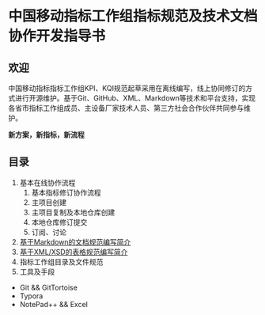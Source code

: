 # 中国移动指标工作组指标规范及技术文档协作开发指导书 #

## 欢迎 ##

中国移动指标指标工作组KPI、KQI规范起草采用在离线编写，线上协同修订的方式进行开源维护。基于Git、GitHub、XML、Markdown等技术和平台支持，实现各省市指标工作组成员、主设备厂家技术人员、第三方社会合作伙伴共同参与维护。

**新方案，新指标，新流程**


## 目录 ##

1. 基本在线协作流程
   1. 基本指标修订协作流程
   2. 主项目创建
   3. 主项目复制及本地仓库创建
   4. 本地仓库修订提交
   5. 订阅、讨论
2. [基于Markdown的文档规范编写简介](/docs/Markdown_writing.md)
3. [基于XML/XSD的表格规范编写简介](docs/xml_datagrid_writing.md)
4. 指标工作组目录及文件规范
5. 工具及手段
- Git && GitTortoise
- Typora
- NotePad++ && Excel
